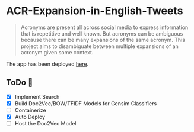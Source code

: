 # ACR-Expansion-in-English-Tweets
> Acronyms are present all across social media to express information that is repetitive and well known. But acronyms can be ambiguous because there can be many expansions of the same acronym. This project aims to disambiguate between multiple expansions of an acronym given some context.

The app has been deployed [here](https://secret-fjord-90750.herokuapp.com/).
## ToDo :penguin:
- [x] Implement Search 
- [x] Build Doc2Vec/BOW/TFIDF Models for Gensim Classifiers
- [ ] Containerize
- [x] Auto Deploy
- [ ] Host the Doc2Vec Model

